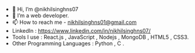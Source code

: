- 👋 Hi, I’m @nikhilsinghns07
- 👀 I’m a web developer.
- 📫 How to reach me - nikhilsinghns01@gmail.com
- LinkedIn : https://www.linkedin.com/in/nikhilsinghns07/
- Tools I use : React.js , JavaScript , Nodejs  , MongoDB ,  HTML5 , CSS3.
- Other Programming Languages : Python , C .

<!---
nikhilsinghns07/nikhilsinghns07 is a ✨ special ✨ repository because its `README.md` (this file) appears on your GitHub profile.
You can click the Preview link to take a look at your changes.
--->

